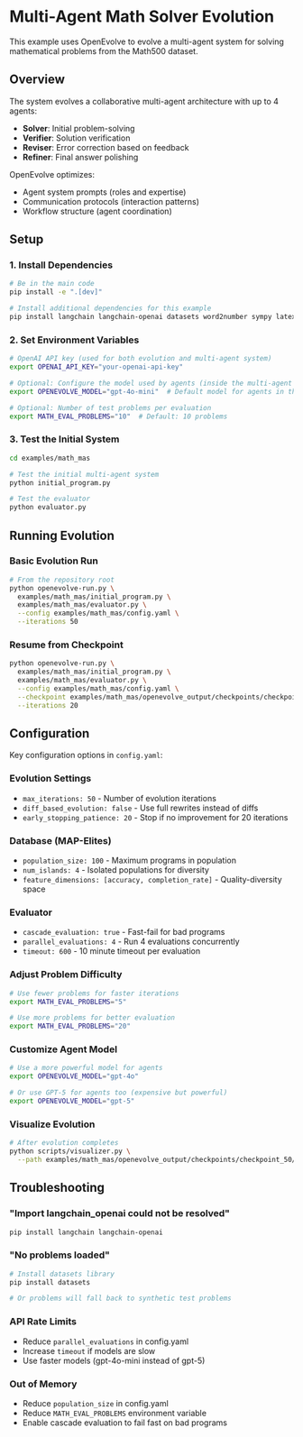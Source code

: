 # Multi-Agent Math Solver Evolution

This example uses OpenEvolve to evolve a multi-agent system for solving mathematical problems from the Math500 dataset.

## Overview

The system evolves a collaborative multi-agent architecture with up to 4 agents:
- **Solver**: Initial problem-solving
- **Verifier**: Solution verification
- **Reviser**: Error correction based on feedback
- **Refiner**: Final answer polishing

OpenEvolve optimizes:
- Agent system prompts (roles and expertise)
- Communication protocols (interaction patterns)
- Workflow structure (agent coordination)

## Setup

### 1. Install Dependencies

```bash
# Be in the main code
pip install -e ".[dev]"

# Install additional dependencies for this example
pip install langchain langchain-openai datasets word2number sympy latex2sympy2
```

### 2. Set Environment Variables

```bash
# OpenAI API key (used for both evolution and multi-agent system)
export OPENAI_API_KEY="your-openai-api-key"

# Optional: Configure the model used by agents (inside the multi-agent system)
export OPENEVOLVE_MODEL="gpt-4o-mini"  # Default model for agents in the multi-agent system

# Optional: Number of test problems per evaluation
export MATH_EVAL_PROBLEMS="10"  # Default: 10 problems
```

### 3. Test the Initial System

```bash
cd examples/math_mas

# Test the initial multi-agent system
python initial_program.py

# Test the evaluator
python evaluator.py
```

## Running Evolution

### Basic Evolution Run

```bash
# From the repository root
python openevolve-run.py \
  examples/math_mas/initial_program.py \
  examples/math_mas/evaluator.py \
  --config examples/math_mas/config.yaml \
  --iterations 50
```

### Resume from Checkpoint

```bash
python openevolve-run.py \
  examples/math_mas/initial_program.py \
  examples/math_mas/evaluator.py \
  --config examples/math_mas/config.yaml \
  --checkpoint examples/math_mas/openevolve_output/checkpoints/checkpoint_40 \
  --iterations 20
```

## Configuration

Key configuration options in `config.yaml`:

### Evolution Settings
- `max_iterations: 50` - Number of evolution iterations
- `diff_based_evolution: false` - Use full rewrites instead of diffs
- `early_stopping_patience: 20` - Stop if no improvement for 20 iterations

### Database (MAP-Elites)
- `population_size: 100` - Maximum programs in population
- `num_islands: 4` - Isolated populations for diversity
- `feature_dimensions: [accuracy, completion_rate]` - Quality-diversity space

### Evaluator
- `cascade_evaluation: true` - Fast-fail for bad programs
- `parallel_evaluations: 4` - Run 4 evaluations concurrently
- `timeout: 600` - 10 minute timeout per evaluation




### Adjust Problem Difficulty
```bash
# Use fewer problems for faster iterations
export MATH_EVAL_PROBLEMS="5"

# Use more problems for better evaluation
export MATH_EVAL_PROBLEMS="20"
```

### Customize Agent Model
```bash
# Use a more powerful model for agents
export OPENEVOLVE_MODEL="gpt-4o"

# Or use GPT-5 for agents too (expensive but powerful)
export OPENEVOLVE_MODEL="gpt-5"
```

### Visualize Evolution
```bash
# After evolution completes
python scripts/visualizer.py \
  --path examples/math_mas/openevolve_output/checkpoints/checkpoint_50/
```

## Troubleshooting

### "Import langchain_openai could not be resolved"
```bash
pip install langchain langchain-openai
```

### "No problems loaded"
```bash
# Install datasets library
pip install datasets

# Or problems will fall back to synthetic test problems
```

### API Rate Limits
- Reduce `parallel_evaluations` in config.yaml
- Increase `timeout` if models are slow
- Use faster models (gpt-4o-mini instead of gpt-5)

### Out of Memory
- Reduce `population_size` in config.yaml
- Reduce `MATH_EVAL_PROBLEMS` environment variable
- Enable cascade evaluation to fail fast on bad programs

